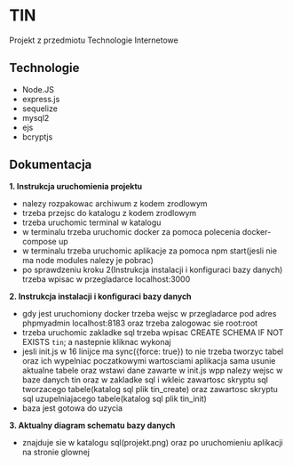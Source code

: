 # TIN

Projekt z przedmiotu Technologie Internetowe


## Technologie
- Node.JS
- express.js
- sequelize 
- mysql2
- ejs
- bcryptjs

## Dokumentacja
**1. Instrukcja uruchomienia projektu** 
- nalezy rozpakowac archiwum z kodem zrodlowym
- trzeba przejsc do katalogu z kodem zrodlowym
- trzeba uruchomic terminal w katalogu
- w terminalu trzeba uruchomic docker za pomoca polecenia docker-compose up
- w terminalu trzeba uruchomic aplikacje za pomoca npm start(jesli nie ma node modules nalezy je pobrac)
- po sprawdzeniu kroku 2(Instrukcja instalacji i konfiguraci bazy danych) trzeba wpisac w przegladarce localhost:3000


  
**2. Instrukcja instalacji i konfiguraci bazy danych**
- gdy jest uruchomiony docker trzeba wejsc w przegladarce pod adres phpmyadmin localhost:8183 oraz trzeba zalogowac sie root:root
- trzeba uruchomic zakladke sql trzeba wpisac CREATE SCHEMA IF NOT EXISTS `tin`;  a nastepnie kliknac wykonaj
- jesli init.js w 16 linijce ma sync({force: true}) to nie trzeba tworzyc tabel oraz ich wypelniac poczatkowymi wartosciami aplikacja sama usunie aktualne tabele oraz wstawi dane zawarte w init.js
wpp nalezy wejsc w baze danych tin oraz w zakladke sql i wkleic zawartosc skryptu sql tworzacego tabele(katalog sql plik tin_create) oraz zawartosc skryptu sql uzupelniajacego tabele(katalog sql plik tin_init)
- baza jest gotowa do uzycia

**3. Aktualny diagram schematu bazy danych**
- znajduje sie w katalogu sql(projekt.png) oraz po uruchomieniu aplikacji na stronie glownej
